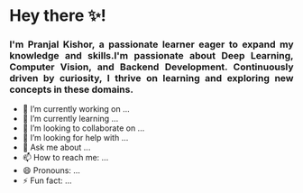 # Hey there ✨! 

<h3 align="justify">I'm Pranjal Kishor, a passionate learner eager to expand my knowledge and skills.I'm passionate about Deep Learning, Computer Vision, and Backend Development. Continuously driven by curiosity, I thrive on learning and exploring new concepts in these domains.</h3>


- 🔭 I’m currently working on ...
- 🌱 I’m currently learning ...
- 👯 I’m looking to collaborate on ...
- 🤔 I’m looking for help with ...
- 💬 Ask me about ...
- 📫 How to reach me: ...
- 😄 Pronouns: ...
- ⚡ Fun fact: ...

